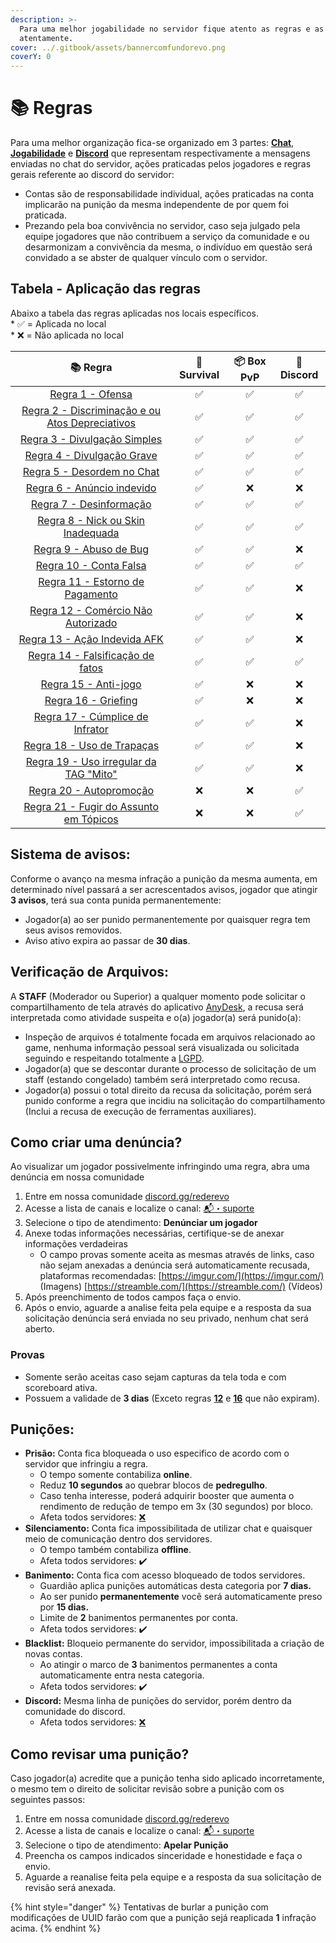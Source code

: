 ```yaml
---
description: >-
  Para uma melhor jogabilidade no servidor fique atento as regras e as leia
  atentamente.
cover: ../.gitbook/assets/bannercomfundorevo.png
coverY: 0
---
```


# 📚 Regras

Para uma melhor organização fica-se organizado em 3 partes: [**Chat**](chat.md), [**Jogabilidade**](jogabilidade.md) e [**Discord**](discord.md) que representam respectivamente a mensagens enviadas no chat do servidor, ações praticadas pelos jogadores e regras gerais referente ao discord do servidor:

* Contas são de responsabilidade individual, ações praticadas na conta implicarão na punição da mesma independente de por quem foi praticada.
* Prezando pela boa convivência no servidor, caso seja julgado pela equipe jogadores que não contribuem a serviço da comunidade e ou desarmonizam a convivência da mesma, o indivíduo em questão será convidado a se abster de qualquer vínculo com o servidor.

## Tabela - Aplicação das regras

Abaixo a tabela das regras aplicadas nos locais específicos.\
\* ✅ = Aplicada no local\
\* ❌ = Não aplicada no local

|                                      📚 Regra                                      | 🌳 Survival | 📦 Box PvP | 📱 Discord |
| :--------------------------------------------------------------------------------: | :---------: | :--------: | :--------: |
|                           [Regra 1 - Ofensa](chat.md#01)                           |      ✅      |      ✅     |      ✅     |
|           [Regra 2 - Discriminação e ou Atos Depreciativos](chat.md#01-1)          |      ✅      |      ✅     |      ✅     |
|                     [Regra 3 - Divulgação Simples](chat.md#02)                     |      ✅      |      ✅     |      ✅     |
|                     [Regra 4 - Divulgação Grave](chat.md#02-1)                     |      ✅      |      ✅     |      ✅     |
|                     [Regra 5 - Desordem no Chat](chat.md#02-2)                     |      ✅      |      ✅     |      ✅     |
|                     [Regra 6 - Anúncio indevido](chat.md#02-3)                     |      ✅      |      ❌     |      ❌     |
|                       [Regra 7 - Desinformação](chat.md#02-4)                      |      ✅      |      ✅     |      ✅     |
|               [Regra 8 - Nick ou Skin Inadequada](jogabilidade.md#01)              |      ✅      |      ✅     |      ✅     |
|           [Regra 9 - Abuso de Bug](jogabilidade.md#regra-09-abuso-de-bug)          |      ✅      |      ✅     |      ❌     |
|                   [Regra 10 - Conta Falsa](jogabilidade.md#01-1)                   |      ✅      |      ✅     |      ✅     |
|               [Regra 11 - Estorno de Pagamento](jogabilidade.md#01-2)              |      ✅      |      ✅     |      ❌     |
|             [Regra 12 - Comércio Não Autorizado](jogabilidade.md#01-3)             |      ✅      |      ✅     |      ❌     |
|     [Regra 13 - Ação Indevida AFK](jogabilidade.md#regra-13-acao-indevida-afk)     |      ✅      |      ✅     |      ❌     |
| [Regra 14 - Falsificação de fatos](jogabilidade.md#regra-14-falsificacao-de-fatos) |      ✅      |      ✅     |      ✅     |
|                    [Regra 15 - Anti-jogo](jogabilidade.md#01-4)                    |      ✅      |      ❌     |      ❌     |
|                     [Regra 16 - Griefing](jogabilidade.md#01-5)                    |      ✅      |      ❌     |      ❌     |
|               [Regra 17 - Cúmplice de Infrator](jogabilidade.md#01-6)              |      ✅      |      ✅     |      ❌     |
|                 [Regra 18 - Uso de Trapaças](jogabilidade.md#01-7)                 |      ✅      |      ✅     |      ❌     |
|           [Regra 19 - Uso irregular da TAG "Mito"](jogabilidade.md#01-8)           |      ✅      |      ✅     |      ❌     |
|                      [Regra 20 - Autopromoção](discord.md#01)                      |      ❌      |      ❌     |      ✅     |
|              [Regra 21 - Fugir do Assunto em Tópicos](discord.md#01-1)             |      ❌      |      ❌     |      ✅     |



## **Sistema de avisos:**

Conforme o avanço na mesma infração a punição da mesma aumenta, em determinado nível passará a ser acrescentados avisos, jogador que atingir **3 avisos**, terá sua conta punida permanentemente:

* Jogador(a) ao ser punido permanentemente por quaisquer regra tem seus avisos removidos.
* Aviso ativo expira ao passar de **30 dias**.

## Verificação de Arquivos:

A **STAFF** (Moderador ou Superior) a qualquer momento pode solicitar o compartilhamento de tela através do aplicativo [AnyDesk](https://anydesk.com/pt), a recusa será interpretada como atividade suspeita e o(a) jogador(a) será punido(a):

* Inspeção de arquivos é totalmente focada em arquivos relacionado ao game, nenhuma informação pessoal será visualizada ou solicitada seguindo e respeitando totalmente a [LGPD](https://www.gov.br/cidadania/pt-br/acesso-a-informacao/lgpd).
* Jogador(a) que se descontar durante o processo de solicitação de um staff (estando congelado) também será interpretado como recusa.
* Jogador(a) possui o total direito da recusa da solicitação, porém será punido conforme a regra que incidiu na solicitação do compartilhamento (Inclui a recusa de execução de ferramentas auxiliares).

## Como criar uma denúncia?

Ao visualizar um jogador possivelmente infringindo uma regra, abra uma denúncia em nossa comunidade

1. Entre em nossa comunidade [discord.gg/rederevo](https://discord.com/invite/rederevo)
2. Acesse a lista de canais e localize o canal: [📬・suporte](https://discord.com/channels/793269891557490688/929227946512777216)
3. Selecione o tipo de atendimento: **Denúnciar um jogador**
4. Anexe todas informações necessárias, certifique-se de anexar informações verdadeiras
   * O campo provas somente aceita as mesmas através de links, caso não sejam anexadas a denúncia será automaticamente recusada, plataformas recomendadas: [https://imgur.com/](https://imgur.com/) (Imagens) [https://streamble.com/](https://streamble.com/) (Vídeos)
5. Após preenchimento de todos campos faça o envio.
6. Após o envio, aguarde a analise feita pela equipe e a resposta da sua solicitação denúncia será enviada no seu privado, nenhum chat será aberto.

### Provas

* Somente serão aceitas caso sejam capturas da tela toda e com scoreboard ativa.
* Possuem a validade de **3 dias** (Exceto regras [**12**](jogabilidade.md#01-3) e [**16**](jogabilidade.md#01-3) que não expiram).

## Punições:

* **Prisão:** Conta fica bloqueada o uso especifico de acordo com o servidor que infringiu a regra.
  * O tempo somente contabiliza **online**.
  * Reduz **10 segundos** ao quebrar blocos de **pedregulho**.
  * Caso tenha interesse, poderá adquirir booster que aumenta o rendimento de redução de tempo em 3x (30 segundos) por bloco.
  * Afeta todos servidores: [❌](https://emojiterra.com/pt/x-vermelho/)
* **Silenciamento:** Conta fica impossibilitada de utilizar chat e quaisquer meio de comunicação dentro dos servidores.&#x20;
  * O tempo também contabiliza **offline**.
  * Afeta todos servidores: ✔️
* **Banimento:** Conta fica com acesso bloqueado de todos servidores.&#x20;
  * Guardião aplica punições automáticas desta categoria por **7 dias.**
  * Ao ser punido **permanentemente** você será automaticamente preso por **15 dias.**
  * Limite de **2** banimentos permanentes por conta.
  * Afeta todos servidores: ✔️
* **Blacklist:** Bloqueio permanente do servidor, impossibilitada a criação de novas contas.
  * Ao atingir o marco de **3** banimentos permanentes a conta automaticamente entra nesta categoria.
  * Afeta todos servidores: ✔️
* **Discord:** Mesma linha de punições do servidor, porém dentro da comunidade do discord.
  * Afeta todos servidores: [❌](https://emojiterra.com/pt/x-vermelho/)

## Como revisar uma punição?

Caso jogador(a) acredite que a punição tenha sido aplicado incorretamente, o mesmo tem o direito de solicitar revisão sobre a punição com os seguintes passos:

1. Entre em nossa comunidade [discord.gg/rederevo](https://discord.com/invite/rederevo)
2. Acesse a lista de canais e localize o canal: [📬・suporte](https://discord.com/channels/793269891557490688/929227946512777216)
3. Selecione o tipo de atendimento: **Apelar Punição**
4. Preencha os campos indicados sinceridade e honestidade e faça o envio.
5. Aguarde a reanalise feita pela equipe e a resposta da sua solicitação de revisão será anexada.

{% hint style="danger" %}
Tentativas de burlar a punição com modificações de UUID farão com que a punição sejá reaplicada **1** infração acima.
{% endhint %}
